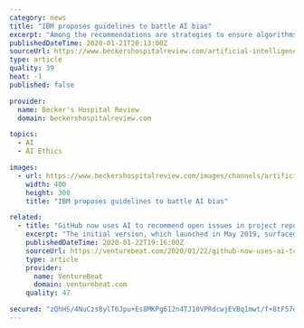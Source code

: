 ```yaml
---
category: news
title: "IBM proposes guidelines to battle AI bias"
excerpt: "Among the recommendations are strategies to ensure algorithms based on historically biased data such as zip codes and mortgage rates do not discriminate against any group, a call for companies to appoint chief AI ethics officers and a request that they keep records of the data fed into algorithms to maintain transparency in AI-led decisions."
publishedDateTime: 2020-01-21T20:13:00Z
sourceUrl: https://www.beckershospitalreview.com/artificial-intelligence/ibm-proposes-guidelines-to-battle-ai-bias.html
type: article
quality: 39
heat: -1
published: false

provider:
  name: Becker's Hospital Review
  domain: beckershospitalreview.com

topics:
  - AI
  - AI Ethics

images:
  - url: https://www.beckershospitalreview.com/images/channels/artificial-intelligence/5.jpg
    width: 400
    height: 300
    title: "IBM proposes guidelines to battle AI bias"

related:
  - title: "GitHub now uses AI to recommend open issues in project repositories"
    excerpt: "The initial version, which launched in May 2019, surfaced recommendations based on labels applied to issues by project maintainers. But an updated release shipped last month incorporates an AI algorithm that Github says surfaces issues in about 70% of repositories recommended to users. Github says it’s the first deep-learning-enabled product ..."
    publishedDateTime: 2020-01-22T19:16:00Z
    sourceUrl: https://venturebeat.com/2020/01/22/github-now-uses-ai-to-recommend-open-issues-in-project-repositories/
    type: article
    provider:
      name: VentureBeat
      domain: venturebeat.com
    quality: 47

secured: "zQhHS/4NuCzs8ylT6Jpu+Es8MKPg612n4TJ10VPRdcwjEVBq1mwt/f+8tF57dsmVPWsda9MvRUoN/bcseKwubLimfj1Oe8lQkWjFjRAxiQC5BnUtGxl7HZwdGjSSKKAL9tNEpAR7/eHKpaItDjQp49LRGjKB7F49fDTQDyFhuSNAeKEivjBQWcviuyQDVvYxHAfW5JMqEdcko6cdSIixn/XbawdG6pzjc+ltkF4afPvqLKhLozCYCvx/Rm/qt6eSKGjRwuSzmlRvmiyPizGotkoi6qY+ze+6NbtT5MHqQlA=;W4PVCglZ0k/YDTKTUValwg=="
---
```


